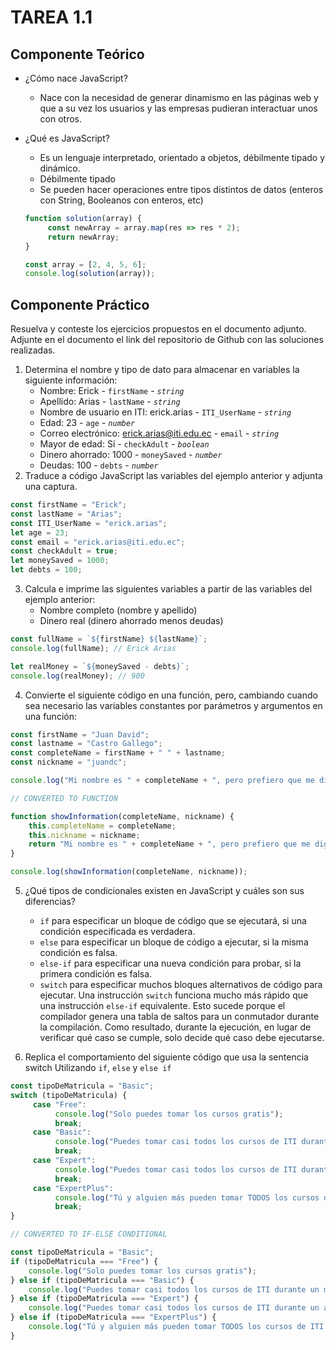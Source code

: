 # TAREA 1.1

## Componente Teórico
- ¿Cómo nace JavaScript?
  - Nace con la necesidad de generar dinamismo en las páginas web y que a su vez los usuarios y las empresas pudieran interactuar unos con otros.
  
- ¿Qué es JavaScript?
  - Es un lenguaje interpretado, orientado a objetos, débilmente tipado y dinámico.
  - Débilmente tipado
  - Se pueden hacer operaciones entre tipos distintos de datos (enteros con String, Booleanos con enteros, etc)
  
  ```js
  function solution(array) {
       const newArray = array.map(res => res * 2);
       return newArray;
  }
  
  const array = [2, 4, 5, 6];
  console.log(solution(array));
  ```
  
## Componente Práctico
Resuelva y conteste los ejercicios propuestos en el documento adjunto.  
Adjunte en el documento el link del repositorio de Github con las soluciones realizadas.

1. Determina el nombre y tipo de dato para almacenar en variables la siguiente información:
   - Nombre: Erick - `firstName` - *`string`*
   - Apellido: Arias - `lastName` - *`string`*
   - Nombre de usuario en ITI: erick.arias - `ITI_UserName` - *`string`*
   - Edad: 23 - `age` - *`number`*
   - Correo electrónico: erick.arias@iti.edu.ec - `email` - *`string`*
   - Mayor de edad: Sí - `checkAdult` - *`boolean`*
   - Dinero ahorrado: 1000 - `moneySaved` - *`number`*
   - Deudas: 100 - `debts` - *`number`*
2. Traduce a código JavaScript las variables del ejemplo anterior y adjunta una captura.
```js
const firstName = "Erick";
const lastName = "Arias";
const ITI_UserName = "erick.arias";
let age = 23;
const email = "erick.arias@iti.edu.ec";
const checkAdult = true;
let moneySaved = 1000;
let debts = 100;
```

3. Calcula e imprime las siguientes variables a partir de las variables del ejemplo anterior:
   - Nombre completo (nombre y apellido)
   - Dinero real (dinero ahorrado menos deudas)
```js
const fullName = `${firstName} ${lastName}`;
console.log(fullName); // Erick Arias

let realMoney = `${moneySaved - debts}`;
console.log(realMoney); // 900
```
   
4. Convierte el siguiente código en una función, pero, cambiando cuando sea necesario las variables constantes por parámetros y argumentos en una función:
```js
const firstName = "Juan David";
const lastname = "Castro Gallego";
const completeName = firstName + " " + lastname;
const nickname = "juandc";

console.log("Mi nombre es " + completeName + ", pero prefiero que me digas " + nickname + ".");
```
```js
// CONVERTED TO FUNCTION

function showInformation(completeName, nickname) {
    this.completeName = completeName;
    this.nickname = nickname;
    return "Mi nombre es " + completeName + ", pero prefiero que me digas " + nickname + ".";
}

console.log(showInformation(completeName, nickname));
```

5. ¿Qué tipos de condicionales existen en JavaScript y cuáles son sus diferencias?
   - `if` para especificar un bloque de código que se ejecutará, si una condición especificada es verdadera.
   - `else` para especificar un bloque de código a ejecutar, si la misma condición es falsa.
   - `else-if` para especificar una nueva condición para probar, si la primera condición es falsa.
   - `switch` para especificar muchos bloques alternativos de código para ejecutar. Una instrucción `switch` funciona mucho más rápido que una instrucción `else-if` equivalente. Esto sucede porque el compilador genera una tabla de saltos para un conmutador durante la compilación. Como resultado, durante la ejecución, en lugar de verificar qué caso se cumple, solo decide qué caso debe ejecutarse.

6. Replica el comportamiento del siguiente código que usa la sentencia switch Utilizando `if`, `else` y `else if`
```js
const tipoDeMatricula = "Basic";
switch (tipoDeMatricula) {
     case "Free":
          console.log("Solo puedes tomar los cursos gratis");
          break;
     case "Basic":
          console.log("Puedes tomar casi todos los cursos de ITI durante un mes");
          break;
     case "Expert":
          console.log("Puedes tomar casi todos los cursos de ITI durante un año");
          break;
     case "ExpertPlus":
          console.log("Tú y alguien más pueden tomar TODOS los cursos de ITI durante un año");
          break;
}
```
```js
// CONVERTED TO IF-ELSE CONDITIONAL

const tipoDeMatricula = "Basic";
if (tipoDeMatricula === "Free") {
    console.log("Solo puedes tomar los cursos gratis");
} else if (tipoDeMatricula === "Basic") {
    console.log("Puedes tomar casi todos los cursos de ITI durante un mes");
} else if (tipoDeMatricula === "Expert") {
    console.log("Puedes tomar casi todos los cursos de ITI durante un año");
} else if (tipoDeMatricula === "ExpertPlus") {
    console.log("Tú y alguien más pueden tomar TODOS los cursos de ITI durante un año");
}
```
